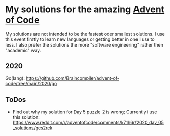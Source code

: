 # My solutions for the amazing [Advent of Code](https://adventofcode.com/)

My solutions are not intended to be the fastest oder smallest solutions. I use this event firstly to learn new languages or getting better in one I use to less.
I also prefer the solutions the more "software engineering" rather then "academic" way.

## 2020

Go(lang): https://github.com/Braincompiler/advent-of-code/tree/main/2020/go

## ToDos

* Find out why my solution for Day 5 puzzle 2 is wrong; Currently i use this solution: https://www.reddit.com/r/adventofcode/comments/k71h6r/2020_day_05_solutions/ges2rek
